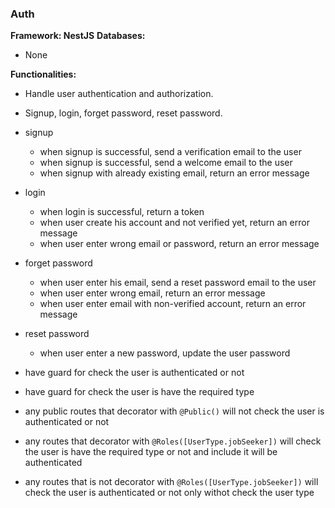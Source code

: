 ### Auth

**Framework: NestJS**
**Databases:**
- None

**Functionalities:**
- Handle user authentication and authorization.
- Signup, login, forget password, reset password.



- signup
    - when signup is successful, send a verification email to the user
    - when signup is successful, send a welcome email to the user
    - when signup with already existing email, return an error message
- login
    - when login is successful, return a token
    - when user create his account and not verified yet, return an error message
    - when user enter wrong email or password, return an error message
- forget password
    - when user enter his email, send a reset password email to the user
    - when user enter wrong email, return an error message
    - when user enter email with non-verified account, return an error message
- reset password
    - when user enter a new password, update the user password


- have guard for check the user is authenticated or not
- have guard for check the user is have the required type
- any public routes that decorator with `@Public()` will not check the user is authenticated or not
- any routes that decorator with `@Roles([UserType.jobSeeker])` will check the user is have the required type or not and include it will be authenticated
- any routes that is not decorator with `@Roles([UserType.jobSeeker])` will check the user is authenticated or not only withot check the user type

